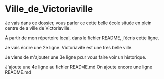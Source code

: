 # Ville_de_Victoriaville
Je vais dans ce dossier, vous parler de cette belle école située en plein centre de a ville de Victoriaville.

À partir de mon répertoire local, dans le fichier README, j'écris cette ligne.

Je vais écrire une 2e ligne. Victoriaville est une très belle ville.

Je viens de m'ajouter une 3e ligne pour vous faire voir un historique.

J'ajoute une 4e ligne au fichier README.md
On ajoute encore une ligne README.md
